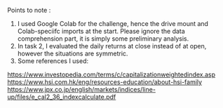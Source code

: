 Points to note : 

1. I used Google Colab for the challenge, hence the drive mount and Colab-speciifc imports at the start. Please ignore the data comprehension part, it is simply some preliminary analysis.
2. In task 2, I evaluated the daily returns at close instead of at open, however the situations are symmetric.
3. Some references I used:
   
https://www.investopedia.com/terms/c/capitalizationweightedindex.asp
https://www.hsi.com.hk/eng/resources-education/about-hsi-family
https://www.jpx.co.jp/english/markets/indices/line-up/files/e_cal2_36_indexcalculate.pdf
